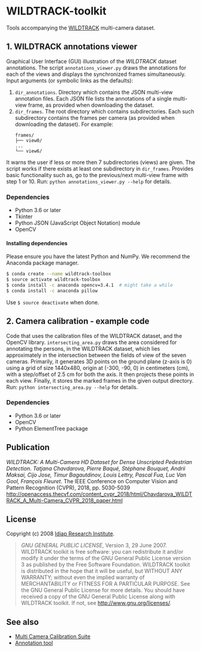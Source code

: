 # WILDTRACK-toolkit
Tools accompanying the [WILDTRACK](https://www.epfl.ch/labs/cvlab/data/data-wildtrack/) multi-camera dataset.

## 1. WILDTRACK annotations viewer
Graphical User Interface (GUI) illustration of the *WILDTRACK* dataset annotations. The script `annotations_viewer.py` draws the annotations for each of the views and displays the synchronized frames simultaneously. 
Input arguments (or symbolic links as the defaults): 
1. `dir_annotations`. Directory which contains the JSON multi-view annotation files. Each JSON file lists the annotations of a single multi-view frame, as provided when downloading the dataset.
2. `dir_frames`. The root directory which contains subdirectories. Each such subdirectory contains the frames per camera (as provided when downloading the dataset). For example:
    ```
    frames/
    ├── view0/
    ...
    └── view6/
    ```
It warns the user if less or more then 7 subdirectories (views) are given. The script works if there exists at least one subdirectory in `dir_frames`. Provides basic functionality such as, go to the previous/next multi-view frame with step 1 or 10.
 Run: `python annotations_viewer.py --help` for details.

### Dependencies
- Python 3.6 or later
- Tkinter
- Python JSON (JavaScript Object Notation) module
- OpenCV

#### Installing dependencies 
Please ensure you have the latest Python and NumPy. We recommend the Anaconda package manager.
```sh
$ conda create --name wildtrack-toolbox
$ source activate wildtrack-toolbox
$ conda install -c anaconda opencv=3.4.1  # might take a while
$ conda install -c anaconda pillow
```
Use `$ source deactivate` when done.

## 2. Camera calibration - example code
Code that uses the calibration files of the WILDTRACK dataset, and the OpenCV library.
`intersecting_area.py` draws the area considered for annotating the persons, in the WILDTRACK dataset, which lies approximately in the intersection between the fields of view of the seven cameras. Primarily, it generates 3D points on the ground plane (z-axis is 0) using a grid of size 1440x480, origin at (-300,  -90,    0) in centimeters (cm), with a step/offset of 2.5 cm for both the axis. It then projects these points in each view. Finally, it stores the marked frames in the given output directory. 
 Run: `python intersecting_area.py --help` for details.

### Dependencies
- Python 3.6 or later
- OpenCV
- Python ElementTree package

## Publication
*WILDTRACK: A Multi-Camera HD Dataset for Dense Unscripted Pedestrian Detection*. *Tatjana Chavdarova, Pierre Baqué, Stéphane Bouquet, Andrii Maksai, Cijo Jose, Timur Bagautdinov, Louis Lettry, Pascal Fua, Luc Van Gool, François Fleuret*. The IEEE Conference on Computer Vision and Pattern Recognition (CVPR), 2018, pp. 5030-5039
<http://openaccess.thecvf.com/content_cvpr_2018/html/Chavdarova_WILDTRACK_A_Multi-Camera_CVPR_2018_paper.html>


## License
Copyright (c) 2008 [Idiap Research Institute](http://www.idiap.ch/).

> *GNU GENERAL PUBLIC LICENSE*, Version 3, 29 June 2007.
WILDTRACK toolkit is free software: you can redistribute it and/or modify it under the terms of the GNU General Public License version 3 as published by the Free Software Foundation. WILDTRACK toolkit is distributed in the hope that it will be useful, but WITHOUT ANY WARRANTY; without even the implied warranty of MERCHANTABILITY or FITNESS FOR A PARTICULAR PURPOSE. See the GNU General Public License for more details. You should have received a copy of the GNU General Public License along with WILDTRACK toolkit. If not, see <http://www.gnu.org/licenses/>.


## See also
- [Multi Camera Calibration Suite](https://github.com/idiap/multicamera-calibration) 
- [Annotation tool](https://github.com/cvlab-epfl/multicam-gt)
